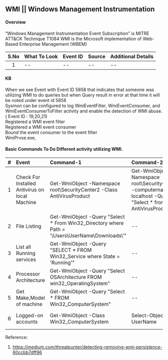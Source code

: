 ## WMI || Windows Management Instrumentation

#### Overview
“Windows Management Instrumentation Event Subscription” is MITRE ATT&CK Technique T1084
WMI is the Microsoft implementation of Web-Based Enterprise Management (WBEM)
</br>

|S.No|What To Look|Event ID|Source|Additional Details|
|:-----:|:----------------|:---------|:--------------------|:--------------------|
|1|--|--|--|--|




#### KB
When we see Event with Event ID 5858 that indicates that someone was utilizing WMI to do queries but when Query result in error at that time it will be noted under event id 5858 </br>
Sysmon can be configured to log WmiEventFilter, WmiEventConsumer, and WmiEventConsumerToFilter activity and enable the detection of WMI abuse. ( Event ID : 19,20,21) </br>
Registered a WMI event filter</br>
Registered a WMI event consumer</br>
Bound the event consumer to the event filter</br>
WmiPrvse.exe,

#### Basic Commands To Do Different activity utilizing WMI.
|#|Event|Command-1|Command-2|Additional Details|
|:-----:|:----------------|:---------|:--------------------|:--------------------|
|1|Check For Installed Antivirus on local Machine|Get-WmiObject -Namespace root\SecurityCenter2 -Class AntiVirusProduct|Get-WmiObject -Namespace root\SecurityCenter2 -computername localhost -Query \"Select \* from AntiVirusProduct\"|--|
|2|File Listing|Get-WmiObject -Query \"Select \* From Win32_Directory where Path = \'\\Users\\UserName\\Downloads\\\'"|--|--|
|3|List all Running services| Get-WmiObject -Query \"SELECT \* FROM Win32_Service where State = \'Running\'\"|--|--|
|4|Processor Architecture| Get-WmiObject -Query \"Select OSArchitecture FROM win32_OperatingSystem\"|--|--|
|5|Get Make,Model of machine| Get-WmiObject -Query \"Select \* FROM Win32_ComputerSystem\"|--|--|
|6|Logged-on accounts| Get-WmiObject -Class Win32_ComputerSystem | Select-Object UserName| Get-WmiObject -Query "Select UserName FROM Win32_ComputerSystem"|--|

Reference:</br>
1. https://medium.com/threatpunter/detecting-removing-wmi-persistence-60ccbb7dff96

